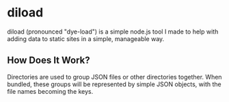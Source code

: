 # diload

diload (pronounced "dye-load") is a simple node.js tool I made to help with adding data to static sites
in a simple, manageable way.

## How Does It Work?

Directories are used to group JSON files or other directories together.
When bundled, these groups will be represented by simple JSON objects,
with the file names becoming the keys.
